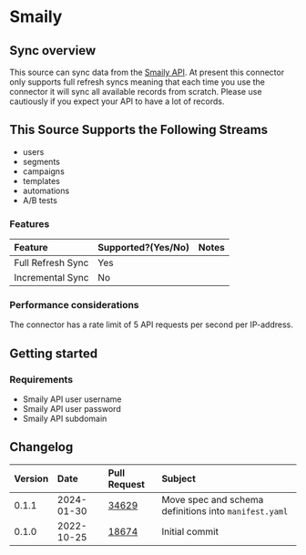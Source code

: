 # Smaily

## Sync overview

This source can sync data from the [Smaily API](https://smaily.com/help/api/). At present this connector only supports full refresh syncs meaning that each time you use the connector it will sync all available records from scratch. Please use cautiously if you expect your API to have a lot of records.

## This Source Supports the Following Streams

* users
* segments
* campaigns
* templates
* automations
* A/B tests

### Features

| Feature | Supported?\(Yes/No\) | Notes |
| :--- | :--- | :--- |
| Full Refresh Sync | Yes |  |
| Incremental Sync | No |  |

### Performance considerations

The connector has a rate limit of 5 API requests per second per IP-address.

## Getting started

### Requirements

* Smaily API user username
* Smaily API user password
* Smaily API subdomain

## Changelog

| Version | Date       | Pull Request | Subject                                                    |
|:--------|:-----------| :----------- |:-----------------------------------------------------------|
| 0.1.1 | 2024-01-30 | [34629](https://github.com/airbytehq/airbyte/pull/34629) | Move spec and schema definitions into `manifest.yaml` |
| 0.1.0   | 2022-10-25 | [18674](https://github.com/airbytehq/airbyte/pull/18674) | Initial commit |
